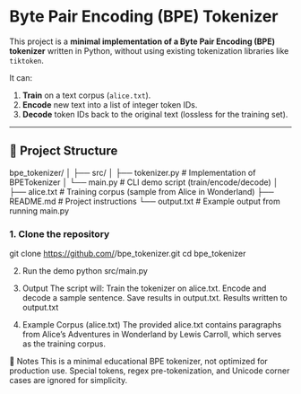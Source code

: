 # Byte Pair Encoding (BPE) Tokenizer  

This project is a **minimal implementation of a Byte Pair Encoding (BPE) tokenizer** written in Python, without using existing tokenization libraries like `tiktoken`.  

It can:  
1. **Train** on a text corpus (`alice.txt`).  
2. **Encode** new text into a list of integer token IDs.  
3. **Decode** token IDs back to the original text (lossless for the training set).  

---

## 📂 Project Structure 
bpe_tokenizer/
│
├── src/
│ ├── tokenizer.py # Implementation of BPETokenizer
│ └── main.py # CLI demo script (train/encode/decode)
│
├── alice.txt # Training corpus (sample from Alice in Wonderland)
├── README.md # Project instructions
└── output.txt # Example output from running main.py

### 1. Clone the repository  

git clone https://github.com/<jaiswalaA06>/bpe_tokenizer.git
cd bpe_tokenizer

2. Run the demo
python src/main.py

3. Output
The script will:
    Train the tokenizer on alice.txt.
    Encode and decode a sample sentence.
    Save results in output.txt.
    Results written to output.txt

4. Example Corpus (alice.txt)
The provided alice.txt contains paragraphs from Alice’s Adventures in Wonderland by Lewis Carroll, which serves as the training corpus.

📝 Notes
This is a minimal educational BPE tokenizer, not optimized for production use.
Special tokens, regex pre-tokenization, and Unicode corner cases are ignored for simplicity.


